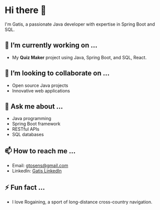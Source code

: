 # Hi there 👋

I'm Gatis, a passionate Java developer with expertise in Spring Boot and SQL.

## 🔭 I’m currently working on ...
- My **Quiz Maker** project using Java, Spring Boot, and SQL, React.

## 👯 I’m looking to collaborate on ...
- Open source Java projects
- Innovative web applications

## 💬 Ask me about ...
- Java programming
- Spring Boot framework
- RESTful APIs
- SQL databases

## 📫 How to reach me ...
- Email: gtosens@gmail.com
- LinkedIn: [Gatis LinkedIn](https://www.linkedin.com/in/gatistosens/)

## ⚡ Fun fact ...
- I love Rogaining, a sport of long-distance cross-country navigation.
